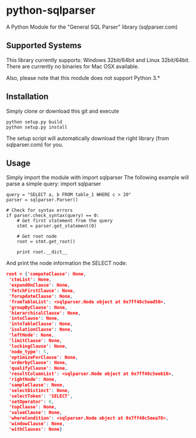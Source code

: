 python-sqlparser
================

A Python Module for the "General SQL Parser" library (sqlparser.com)

Supported Systems
-----------------
This library currently supports: Windows 32bit/64bit and Linux 32bit/64bit. 
There are currently no binaries for Mac OSX available.

Also, please note that this module does not support Python 3.*

Installation
------------
Simply clone or download this git and execute

	python setup.py build
	python setup.py install

The setup script will automatically download the right library (from sqlparser.com) for you.

Usage
-----
Simply import the module with
	import sqlparser
The following example will parse a simple query:
	import sqlparser

	query = "SELECT a, b FROM table_1 WHERE c > 20"
	parser = sqlparser.Parser()

	# Check for syntax errors
	if parser.check_syntax(query) == 0:
		# Get first statement from the query
		stmt = parser.get_statement(0)

		# Get root node
		root = stmt.get_root()

		print root.__dict__

And print the node information the SELECT node:
```json
root = {'computeClause': None,
 'cteList': None,
 'expandOnClause': None,
 'fetchFirstClause': None,
 'forupdateClause': None,
 'fromTableList': <sqlparser.Node object at 0x7ff48c5eed50>,
 'groupByClause': None,
 'hierarchicalClause': None,
 'intoClause': None,
 'intoTableClause': None,
 'isolationClause': None,
 'leftNode': None,
 'limitClause': None,
 'lockingClause': None,
 'node_type': 5,
 'optimizeForClause': None,
 'orderbyClause': None,
 'qualifyClause': None,
 'resultColumnList': <sqlparser.Node object at 0x7ff48c5ee618>,
 'rightNode': None,
 'sampleClause': None,
 'selectDistinct': None,
 'selectToken': 'SELECT',
 'setOperator': 0,
 'topClause': None,
 'valueClause': None,
 'whereCondition': <sqlparser.Node object at 0x7ff48c5eea78>,
 'windowClause': None,
 'withClauses': None}
 ```
